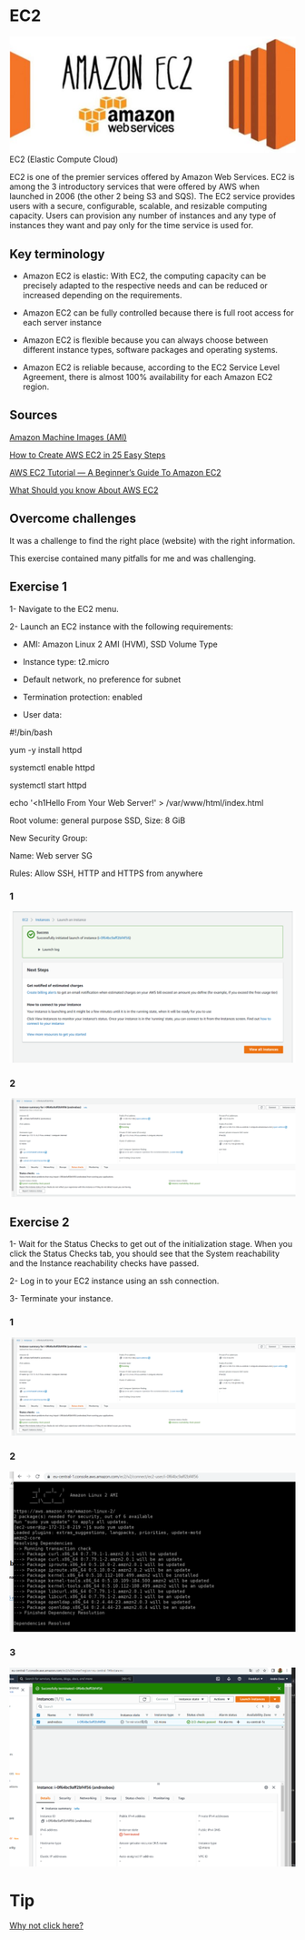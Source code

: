 # EC2

![Amazon EC2](../00_includes/AWS-06%20EC2/Amazon%20EC2.PNG)
EC2 (Elastic Compute Cloud)

EC2 is one of the premier services offered by Amazon Web Services. EC2 is among the 3 introductory services that were offered by AWS when launched in 2006 (the other 2 being S3 and SQS). The EC2 service provides users with a secure, configurable, scalable, and resizable computing capacity. Users can provision any number of instances and any type of instances they want and pay only for the time service is used for.


## Key terminology

- Amazon EC2 is elastic: With EC2, the computing capacity can be precisely adapted to the respective needs and can be reduced or increased depending on the requirements.

- Amazon EC2 can be fully controlled because there is full root access for each server instance

- Amazon EC2 is flexible because you can always choose between different instance types, software packages and operating systems.

- Amazon EC2 is reliable because, according to the EC2 Service Level Agreement, there is almost 100% availability for each Amazon EC2 region.


## Sources

[Amazon Machine Images (AMI)](https://docs.aws.amazon.com/AWSEC2/latest/UserGuide/AMIs.html)

[How to Create AWS EC2 in 25 Easy Steps](https://www.waferwire.com/blog/how-to-create-aws-ec2-in-25-easy-steps/)

[AWS EC2 Tutorial — A Beginner’s Guide To Amazon EC2](https://medium.com/edureka/aws-ec2-tutorial-16583cc7798e)

[What Should you know About AWS EC2](https://medium.com/swlh/what-should-you-know-about-aws-ec2-e6943dfe73cc)


## Overcome challenges

It was a challenge to find the right place (website) with the right information.

This exercise contained many pitfalls for me and was challenging.

## Exercise 1
1- Navigate to the EC2 menu.

2- Launch an EC2 instance with the following requirements:

- AMI: Amazon Linux 2 AMI (HVM), SSD Volume Type

- Instance type: t2.micro

- Default network, no preference for subnet

- Termination protection: enabled

- User data:

#!/bin/bash

 yum -y install httpd

systemctl enable httpd

systemctl start httpd

 echo '<html><h1Hello From Your Web Server!</h1></html>' > /var/www/html/index.html

Root volume: general purpose SSD, Size: 8 GiB

New Security Group:

Name: Web server SG

Rules: Allow SSH, HTTP and HTTPS from anywhere

### 1

![Navigate](../00_includes/AWS-06%20EC2/Launch-instance.PNG)

### 2

![Launch](../00_includes/AWS-06%20EC2/Instance-summary1.PNG)

## Exercise 2

1- Wait for the Status Checks to get out of the initialization stage. When you click the Status Checks tab, you should see that the System reachability and the Instance reachability checks have passed.

2- Log in to your EC2 instance using an ssh connection.

3- Terminate your instance.

### 1

![Launch](../00_includes/AWS-06%20EC2/Instance-summary2.PNG)

### 2

![Log in](../00_includes/AWS-06%20EC2/3.PNG)

### 3

![Terminate](../00_includes/AWS-06%20EC2/Terminated.PNG)


# Tip

[Why not click here?](https://intellipaat.com/blog/what-is-amazon-ec2-in-aws/)